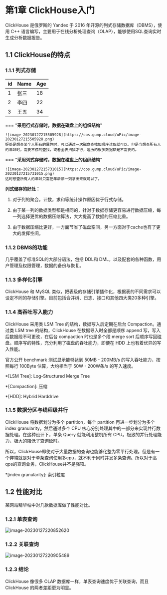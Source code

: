 # 第1章 ClickHouse入门

ClickHouse 是俄罗斯的 Yandex 于 2016 年开源的列式存储数据库（DBMS），使用 C++ 语言编写，主要用于在线分析处理查询（OLAP），能够使用SQL查询实时生成分析数据报告。 

## 1.1 ClickHouse的特点
### 1.1.1 列式存储
| id   | Name | Age  |
| ---- | ---- | ---- |
| 1    | 张三 | 18   |
| 2    | 李四 | 22   |
| 3    | 王五 | 34   |

=== "**采用行式存储时，数据在磁盘上的组织结构**"

    
    ![image-20230127215505928](https://cos.gump.cloud/uPic/image-20230127215505928.png)
    好处是想查某个人所有的属性时，可以通过一次磁盘查找加顺序读取就可以。但是当想查所有人的年龄时，需要不停的查找，或者全表扫描才行，遍历的很多数据都是不需要的。
    

=== "**采用列式存储时，数据在磁盘上的组织结构**"

    ![image-20230127215731015](https://cos.gump.cloud/uPic/image-20230127215731015.png)
    这时想查所有人的年龄只需把年龄那一列拿出来就可以了。

**列式储存的好处：**

1. 对于列的聚合，计数，求和等统计操作原因优于行式存储。

2. 由于某一列的数据类型都是相同的，针对于数据存储更容易进行数据压缩，每一列选择更优的数据压缩算法，大大提高了数据的压缩比重。

3. 由于数据压缩比更好，一方面节省了磁盘空间，另一方面对于cache也有了更大的发挥空间。

### **1.1.2** DBMS的功能

几乎覆盖了标准SQL的大部分语法，包括 DDL和 DML，以及配套的各种函数，用户管理及权限管理，数据的备份与恢复。

### 1.1.3 多样化引擎 

ClickHouse 和 MySQL 类似，把表级的存储引擎插件化，根据表的不同需求可以设定不同的存储引擎。目前包括合并树、日志、接口和其他四大类20多种引擎。

### 1.1.4 高吞吐写入能力

ClickHouse 采用类 LSM Tree 的结构，数据写入后定期在后台 Compaction。通过类 LSM tree 的结构，ClickHouse 在数据导入时全部是顺序 append 写，写入后数据段不可更改，在后台 compaction 时也是多个段 merge sort 后顺序写回磁盘。顺序写的特性，充分利用了磁盘的吞吐能力，即便在 HDD 上也有着优异的写入性能。

官方公开 benchmark 测试显示能够达到 50MB - 200MB/s 的写入吞吐能力，按照每行 100Byte 估算，大约相当于 50W - 200W条/s 的写入速度。

*[LSM Tree]: Log-Structured Merge Tree

*[Compaction]: 压缩

*[HDD]: Hybrid Harddrive

### 1.1.5 数据分区与线程级并行

ClickHouse 将数据划分为多个 partition，每个 partition 再进一步划分为多个 index granularity，然后通过多个 CPU 核心分别处理其中的一部分来实现并行数据处理。在这种设计下，单条 Query 就能利用整机所有 CPU。极致的并行处理能力，极大的降低了查询延时。

所以，ClickHouse即使对于大量数据的查询也能够化整为零平行处理。但是有一个弊端就是对于单条查询使用多cpu，就不利于同时并发多条查询。所以对于高qps的查询业务，ClickHouse并不是强项。

*[index granularity]: 索引粒度

## 1.2 性能对比

某网站精华帖中对几款数据库做了性能对比。

### 1.2.1 单表查询

![image-20230127220852620](https://cos.gump.cloud/uPic/image-20230127220852620.png)

### 1.2.2 关联查询

![image-20230127220905489](https://cos.gump.cloud/uPic/image-20230127220905489.png)

### 1.2.3 结论

ClickHouse 像很多 OLAP 数据库一样，单表查询速度优于关联查询，而且 ClickHouse 的两者差距更为明显。
